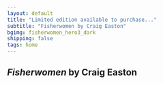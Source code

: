 ```yaml
---
layout: default
title: "Limited edition available to purchase..."
subtitle: "Fisherwomen by Craig Easton"
bgimg: fisherwomen_hero3_dark
shipping: false
tags: home
---
```


## _Fisherwomen_ by Craig Easton

<!-- __A twenty-four page 11&quot; &times; 15&quot; portfolio publication__, Craig Easton's _Fisherwomen_ showcases images from a long-term project exploring the traditional and contemporary importance of women to the fishing industry.

Following the historic route of the old herring fleet from Shetland to Great Yarmouth, the work presents intimate colour portraits of former and present-day fisherwomen alongside exquisite large format black & white landscapes. Combined with personal testimonies, the photographs weave a compelling tale of a unique phenomenon in the history of British women at work. -->
